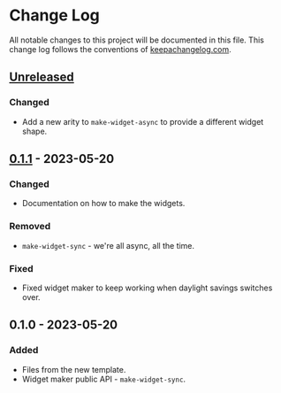 # Change Log
All notable changes to this project will be documented in this file. This change log follows the conventions of [keepachangelog.com](http://keepachangelog.com/).

## [Unreleased]
### Changed
- Add a new arity to `make-widget-async` to provide a different widget shape.

## [0.1.1] - 2023-05-20
### Changed
- Documentation on how to make the widgets.

### Removed
- `make-widget-sync` - we're all async, all the time.

### Fixed
- Fixed widget maker to keep working when daylight savings switches over.

## 0.1.0 - 2023-05-20
### Added
- Files from the new template.
- Widget maker public API - `make-widget-sync`.

[Unreleased]: https://sourcehost.site/your-name/sp_p3/compare/0.1.1...HEAD
[0.1.1]: https://sourcehost.site/your-name/sp_p3/compare/0.1.0...0.1.1
